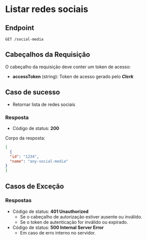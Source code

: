 # Listar redes sociais

## Endpoint

`GET /social-media`

## Cabeçalhos da Requisição

O cabeçalho da requisição deve conter um token de acesso:

- **accessToken** (string): Token de acesso gerado pelo **_Clerk_**

## Caso de sucesso

- Retornar lista de redes sociais

### Resposta

- Código de status: **200**

Corpo da resposta:

```json
[
  {
  "id": "1234",
  "name": "any-social-media"
}
]
```

## Casos de Exceção

### Respostas

- Código de status: **401 Unauthorized**
  - Se o cabeçalho de autorização estiver ausente ou inválido.
  - Se o token de autenticação for inválido ou expirado.
- Código de status: **500 Internal Server Error**
  - Em caso de erro interno no servidor.
